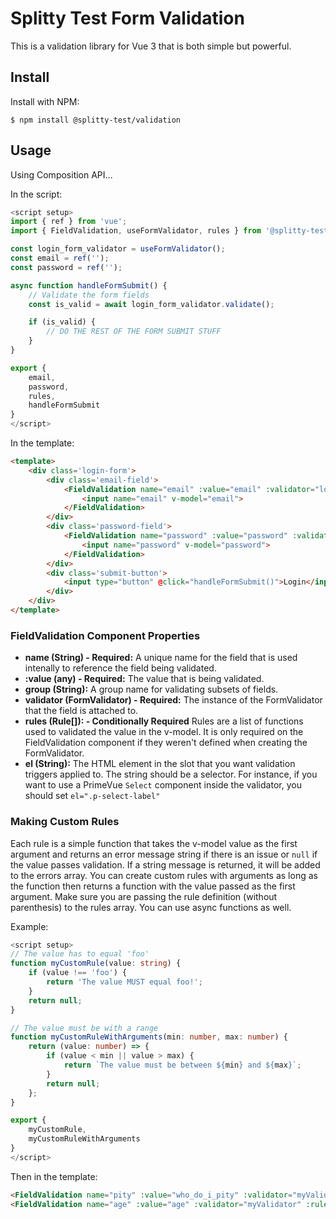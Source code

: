 # Splitty Test Form Validation

This is a validation library for Vue 3 that is both simple but powerful.

## Install

Install with NPM:

```
$ npm install @splitty-test/validation
```

## Usage

Using Composition API...

In the script:

```ts
<script setup>
import { ref } from 'vue';
import { FieldValidation, useFormValidator, rules } from '@splitty-test/validation';

const login_form_validator = useFormValidator();
const email = ref('');
const password = ref('');

async function handleFormSubmit() {
    // Validate the form fields
    const is_valid = await login_form_validator.validate();

    if (is_valid) {
        // DO THE REST OF THE FORM SUBMIT STUFF
    }
}

export {
    email,
    password,
    rules,
    handleFormSubmit
}
</script>
```

In the template:

```html
<template>
    <div class='login-form'>
        <div class='email-field'>
            <FieldValidation name="email" :value="email" :validator="login_form_validator" :rules="[rules.required, rules.email]">
                <input name="email" v-model="email">
            </FieldValidation>
        </div>
        <div class='password-field'>
            <FieldValidation name="password" :value="password" :validator="login_form_validator" :rules="[rules.required]">
                <input name="password" v-model="password">
            </FieldValidation>
        </div>
        <div class='submit-button'>
            <input type="button" @click="handleFormSubmit()">Login</input>
        </div>
    </div>
</template>
```

### FieldValidation Component Properties

- **name (String) - Required:** A unique name for the field that is used intenally to reference the field being validated.
- **:value (any) - Required:** The value that is being validated.
- **group (String):** A group name for validating subsets of fields.
- **validator (FormValidator) - Required:** The instance of the FormValidator that the field is attached to.
- **rules (Rule[]): - Conditionally Required** Rules are a list of functions used to validated the value in the v-model. It is only required on the FieldValidation component if they weren't defined when creating the FormValidator.
- **el (String):** The HTML element in the slot that you want validation triggers applied to. The string should be a selector. For instance, if you want to use a PrimeVue `Select` component inside the validator, you should set `el=".p-select-label"`

### Making Custom Rules

Each rule is a simple function that takes the v-model value as the first argument and returns an error message string if there is an issue or `null` if the value passes validation. If a string message is returned, it will be added to the errors array. You can create custom rules with arguments as long as the function then returns a function with the value passed as the first argument. Make sure you are passing the rule definition (without parenthesis) to the rules array. You can use async functions as well.

Example:

```ts
<script setup>
// The value has to equal 'foo'
function myCustomRule(value: string) {
    if (value !== 'foo') {
        return 'The value MUST equal foo!';
    }
    return null;
}

// The value must be with a range
function myCustomRuleWithArguments(min: number, max: number) {
    return (value: number) => {
        if (value < min || value > max) {
            return `The value must be between ${min} and ${max}`;
        }
        return null;
    };
}

export {
    myCustomRule,
    myCustomRuleWithArguments
}
</script>
```

Then in the template:

```html
<FieldValidation name="pity" :value="who_do_i_pity" :validator="myValidator" :rules="[myCustomRule]">...</FieldVaidation>
<FieldValidation name="age" :value="age" :validator="myValidator" :rules="[myCustomRuleWithArguments(18, 50)]">...</FieldVaidation>
```
